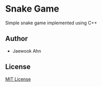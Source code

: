 # Snake Game

Simple snake game implemented using C++

## Author

- Jaewook Ahn

## License

[MIT License](LICENSE)

